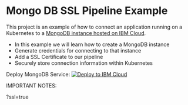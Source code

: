 # Mongo DB SSL Pipeline Example	
This project is an example of how to connect an application running on a Kubernetes to a [MongoDB instance hosted on IBM Cloud](https://cloud.ibm.com/catalog/services/databases-for-mongodb). 

* In this example we will learn how to create a MongoDB instance
* Generate credentials for connecting to that instance
* Add a SSL Certificate to our pipeline
* Securely store connection information within Kubernetes



Deploy MongoDB Service: [![Deploy to IBM Cloud](https://cloud.ibm.com/devops/setup/deploy/button.png)](https://cloud.ibm.com/devops/setup/deploy?repository=https://github.com/wkorando/mongo-db-ssl-pipeline-example&branch=master&env_id=ibm:yp:us-south)

IMPORTANT NOTES:

?ssl=true